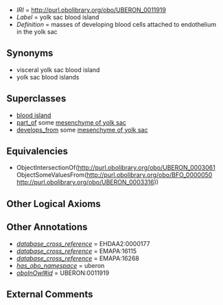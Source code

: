  * *IRI* = http://purl.obolibrary.org/obo/UBERON_0011919
 * *Label* = yolk sac blood island
 * *Definition* = masses of developing blood cells attached to endothelium in the yolk sac

## Synonyms

 * visceral yolk sac blood island
 * yolk sac blood islands

## Superclasses

 * [blood island](../../UBERON/61/UBERON_0003061.md)
 * [part_of](../../BFO/50/BFO_0000050.md) some [mesenchyme of yolk sac](../../UBERON/16/UBERON_0003316.md)
 * [develops_from](../../RO/02/RO_0002202.md) some [mesenchyme of yolk sac](../../UBERON/16/UBERON_0003316.md)

## Equivalencies

 * ObjectIntersectionOf(<http://purl.obolibrary.org/obo/UBERON_0003061> ObjectSomeValuesFrom(<http://purl.obolibrary.org/obo/BFO_0000050> <http://purl.obolibrary.org/obo/UBERON_0003316>))

## Other Logical Axioms


## Other Annotations

 * *[database_cross_reference](../../ef/oboInOwl#hasDbXref.md)* = EHDAA2:0000177
 * *[database_cross_reference](../../ef/oboInOwl#hasDbXref.md)* = EMAPA:16115
 * *[database_cross_reference](../../ef/oboInOwl#hasDbXref.md)* = EMAPA:16268
 * *[has_obo_namespace](../../ce/oboInOwl#hasOBONamespace.md)* = uberon
 * *[oboInOwl#id](../../id/oboInOwl#id.md)* = UBERON:0011919

## External Comments

